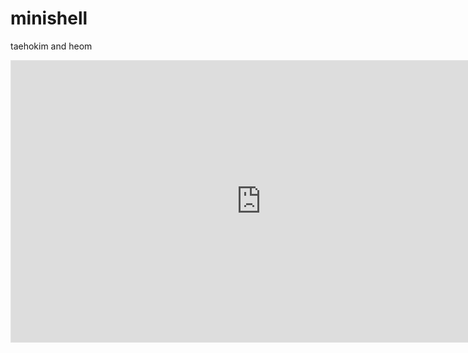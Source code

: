 # minishell

taehokim and heom

<iframe style="border: 1px solid rgba(0, 0, 0, 0.1);" width="800" height="450" src="https://www.figma.com/embed?embed_host=share&url=https%3A%2F%2Fwww.figma.com%2Ffile%2Fq9kkm0sfKkm93BlvPhqFWc%2FEggInShell-%25F0%259F%2590%25A3Board%3Fnode-id%3D0%253A1" allowfullscreen></iframe>
